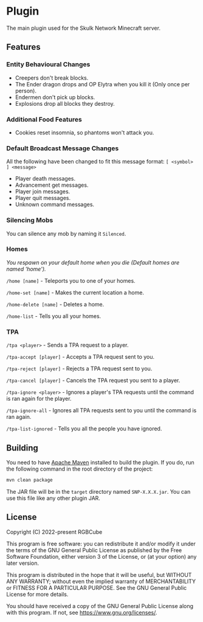# Plugin

The main plugin used for the Skulk Network Minecraft server.

## Features

### Entity Behavioural Changes

* Creepers don't break blocks.
* The Ender dragon drops and OP Elytra when you kill it (Only once per person).
* Endermen don't pick up blocks.
* Explosions drop all blocks they destroy.

### Additional Food Features

* Cookies reset insomnia, so phantoms won't attack you.

### Default Broadcast Message Changes

All the following have been changed to fit this message format: `[ <symbol> ] <message>`

* Player death messages.
* Advancement get messages.
* Player join messages.
* Player quit messages.
* Unknown command messages.

### Silencing Mobs

You can silence any mob by naming it `Silenced`.

### Homes

*You respawn on your default home when you die (Default homes are named 'home').*

`/home [name]` - Teleports you to one of your homes.

`/home-set [name]` - Makes the current location a home.

`/home-delete [name]` - Deletes a home.

`/home-list` - Tells you all your homes.

### TPA

`/tpa <player>` - Sends a TPA request to a player.

`/tpa-accept [player]` - Accepts a TPA request sent to you.

`/tpa-reject [player]` - Rejects a TPA request sent to you.

`/tpa-cancel [player]` - Cancels the TPA request you sent to a player.

`/tpa-ignore <player>` - Ignores a player's TPA requests until the command is ran again for the player.

`/tpa-ignore-all` - Ignores all TPA requests sent to you until the command is ran again.

`/tpa-list-ignored` - Tells you all the people you have ignored.

## Building

You need to have [Apache Maven](https://maven.apache.org/) installed to build the plugin.
If you do, run the following command in the root directory of the project:

```bash
mvn clean package
```

The JAR file will be in the `target` directory named `SNP-X.X.X.jar`.
You can use this file like any other plugin JAR.

## License

Copyright (C) 2022-present RGBCube

This program is free software: you can redistribute it and/or modify
it under the terms of the GNU General Public License as published by
the Free Software Foundation, either version 3 of the License, or
(at your option) any later version.

This program is distributed in the hope that it will be useful,
but WITHOUT ANY WARRANTY; without even the implied warranty of
MERCHANTABILITY or FITNESS FOR A PARTICULAR PURPOSE. See the
GNU General Public License for more details.

You should have received a copy of the GNU General Public License
along with this program. If not, see <https://www.gnu.org/licenses/>.